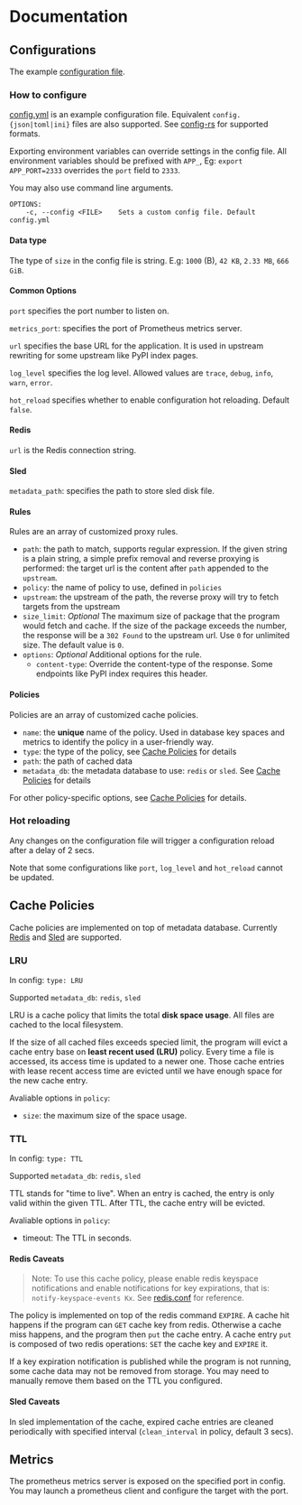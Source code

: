# Documentation

## Configurations

The example [configuration file](../config.yml).

### How to configure

[config.yml](config.yml) is an example configuration file. Equivalent `config.{json|toml|ini}` files are also supported.
See [config-rs](https://github.com/mehcode/config-rs) for supported formats.

Exporting environment variables can override settings in the config file. All environment variables should be prefixed with `APP_`, Eg: `export APP_PORT=2333` overrides the `port` field to `2333`.

You may also use command line arguments.

```text
OPTIONS:
    -c, --config <FILE>    Sets a custom config file. Default config.yml
```

#### Data type

The type of `size` in the config file is string. E.g: `1000` (B), `42 KB`, `2.33 MB`, `666 GiB`.

#### Common Options

`port` specifies the port number to listen on.

`metrics_port`: specifies the port of Prometheus metrics server.

`url` specifies the base URL for the application. It is used in upstream rewriting for some upstream like PyPI index pages.

`log_level` specifies the log level. Allowed values are `trace`, `debug`, `info`, `warn`, `error`.

`hot_reload` specifies whether to enable configuration hot reloading. Default `false`.

#### Redis

`url` is the Redis connection string.

#### Sled

`metadata_path`: specifies the path to store sled disk file.

#### Rules

Rules are an array of customized proxy rules.

- `path`: the path to match, supports regular expression. If the given string is a plain string, a simple prefix removal and reverse proxying is performed: the target url is the content after `path` appended to the `upstream`.
- `policy`: the name of policy to use, defined in `policies`
- `upstream`: the upstream of the path, the reverse proxy will try to fetch targets from the upstream
- `size_limit`: *Optional* The maximum size of package that the program would fetch and cache. If the size of the package exceeds the number, the response will be a `302 Found` to the upstream url. Use `0` for unlimited size. The default value is `0`.
- `options`: *Optional* Additional options for the rule.
  - `content-type`: Override the content-type of the response. Some endpoints like PyPI index requires this header.

#### Policies

Policies are an array of customized cache policies.

- `name`: the **unique** name of the policy. Used in database key spaces and metrics to identify the policy in a user-friendly way.
- `type`: the type of the policy, see [Cache Policies](#cache-policies) for details
- `path`: the path of cached data
- `metadata_db`: the metadata database to use: `redis` or `sled`. See [Cache Policies](#cache-policies) for details

For other policy-specific options, see [Cache Policies](#cache-policies) for details.

### Hot reloading

Any changes on the configuration file will trigger a configuration reload after a delay of 2 secs.

Note that some configurations like `port`, `log_level` and `hot_reload` cannot be updated.

## Cache Policies

Cache policies are implemented on top of metadata database. Currently [Redis](https://redis.io) and [Sled](https://github.com/spacejam/sled) are supported.

### LRU

In config: `type: LRU`

Supported `metadata_db`: `redis`, `sled`

LRU is a cache policy that limits the total **disk space usage**. All files are cached to the local filesystem.

If the size of all cached files exceeds specied limit, the program will evict a cache entry base on **least recent used (LRU)** policy.
Every time a file is accessed, its access time is updated to a newer one. Those cache entries with lease recent access time are evicted until we have enough space for the new cache entry.

Avaliable options in `policy`:
- `size`: the maximum size of the space usage.

### TTL

In config: `type: TTL`

Supported `metadata_db`: `redis`, `sled`

TTL stands for "time to live". When an entry is cached, the entry is only valid within the given TTL. After TTL, the cache entry will be evicted.

Avaliable options in `policy`:
- timeout: The TTL in seconds.

#### Redis Caveats

> Note: To use this cache policy, please enable redis keyspace notifications and enable notifications for key expirations, that is: `notify-keyspace-events Kx`. See [redis.conf](../redis.conf) for reference.

The policy is implemented on top of the redis command `EXPIRE`.
A cache hit happens if the program can `GET` cache key from redis. Otherwise a cache miss happens, and the program then `put` the cache entry.
A cache entry `put` is composed of two redis operations: `SET` the cache key and `EXPIRE` it.

If a key expiration notification is published while the program is not running, some cache data may not be removed from storage. You may need to manually remove them based on the TTL you configured.

#### Sled Caveats

In sled implementation of the cache, expired cache entries are cleaned periodically with specified interval (`clean_interval` in policy, default 3 secs).

## Metrics

The prometheus metrics server is exposed on the specified port in config. You may launch a prometheus client and configure the target with the port.
